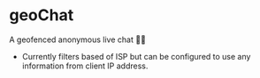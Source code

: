 # geoChat
A geofenced anonymous live chat 📍💬
- Currently filters based of ISP but can be configured to use any information from client IP address.
